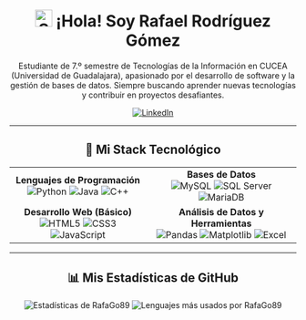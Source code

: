 <h1 align="center">
  <img src="https://media.giphy.com/media/hvRJCLFzcasrR4ia7z/giphy.gif" width="30px" alt="Saludo">
  ¡Hola! Soy Rafael Rodríguez Gómez
</h1>

<p align="center">
  Estudiante de 7.º semestre de Tecnologías de la Información en CUCEA (Universidad de Guadalajara), apasionado por el desarrollo de software y la gestión de bases de datos. Siempre buscando aprender nuevas tecnologías y contribuir en proyectos desafiantes.
</p>

<p align="center">
  <a href="https://www.linkedin.com/in/rafael-gomez-rodriguez" target="_blank">
    <img src="https://img.shields.io/badge/LinkedIn-0A66C2?style=for-the-badge&logo=linkedin&logoColor=white" alt="LinkedIn">
  </a>
</p>

---

<h2 align="center">🚀 Mi Stack Tecnológico</h2>

<table width="100%">
  <tr>
    <td align="center">
      <strong>Lenguajes de Programación</strong><br>
      <img src="https://img.shields.io/badge/Python-3776AB?style=for-the-badge&logo=python&logoColor=white" alt="Python">
      <img src="https://img.shields.io/badge/Java-ED8B00?style=for-the-badge&logo=openjdk&logoColor=white" alt="Java">
      <img src="https://img.shields.io/badge/C++-00599C?style=for-the-badge&logo=c%2B%2B&logoColor=white" alt="C++">
    </td>
    <td align="center">
      <strong>Bases de Datos</strong><br>
      <img src="https://img.shields.io/badge/MySQL-4479A1?style=for-the-badge&logo=mysql&logoColor=white" alt="MySQL">
      <img src="https://img.shields.io/badge/SQL_Server-CC2927?style=for-the-badge&logo=microsoft-sql-server&logoColor=white" alt="SQL Server">
      <img src="https://img.shields.io/badge/MariaDB-003545?style=for-the-badge&logo=mariadb&logoColor=white" alt="MariaDB">
    </td>
  </tr>
  <tr>
    <td align="center">
      <strong>Desarrollo Web (Básico)</strong><br>
      <img src="https://img.shields.io/badge/HTML5-E34F26?style=for-the-badge&logo=html5&logoColor=white" alt="HTML5">
      <img src="https://img.shields.io/badge/CSS3-1572B6?style=for-the-badge&logo=css3&logoColor=white" alt="CSS3">
      <img src="https://img.shields.io/badge/JavaScript-F7DF1E?style=for-the-badge&logo=javascript&logoColor=black" alt="JavaScript">
    </td>
    <td align="center">
      <strong>Análisis de Datos y Herramientas</strong><br>
      <img src="https://img.shields.io/badge/Pandas-150458?style=for-the-badge&logo=pandas&logoColor=white" alt="Pandas">
      <img src="https://img.shields.io/badge/Matplotlib-3776AB?style=for-the-badge&logo=matplotlib&logoColor=white" alt="Matplotlib">
      <img src="https://img.shields.io/badge/Excel-217346?style=for-the-badge&logo=microsoft-excel&logoColor=white" alt="Excel">
    </td>
  </tr>
</table>

---

<h2 align="center">📊 Mis Estadísticas de GitHub</h2>

<p align="center">
  <img align="center" src="https://github-readme-stats.vercel.app/api?username=RafaGo89&show_icons=true&theme=tokyonight&locale=es" alt="Estadísticas de RafaGo89" />
  <img align="center" src="https://github-readme-stats.vercel.app/api/top-langs?username=RafaGo89&layout=compact&theme=tokyonight&locale=es" alt="Lenguajes más usados por RafaGo89" />
</p>
